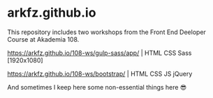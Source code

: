 # arkfz.github.io

This repository includes two workshops from the Front End Deeloper Course at Akademia 108. 

https://arkfz.github.io/108-ws/gulp-sass/app/ | HTML CSS Sass [1920x1080]

https://arkfz.github.io/108-ws/bootstrap/ | HTML CSS JS jQuery


And sometimes I keep here some non-essential things here :sunglasses:

